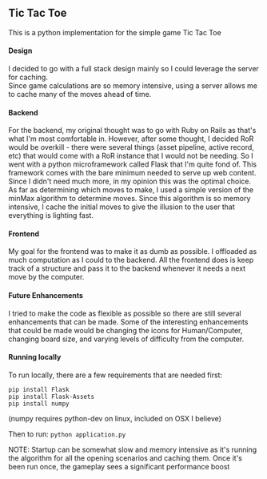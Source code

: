 ## Tic Tac Toe

This is a python implementation for the simple game Tic Tac Toe

#### Design

I decided to go with a full stack design mainly so I could leverage the server for caching.  
Since game calculations are so memory intensive, using a server allows me to cache many of the moves
ahead of time.  

#### Backend
For the backend, my original thought was to go with Ruby on Rails as that's what I'm most comfortable in. However, after
some thought, I decided RoR would be overkill - there were several things (asset pipeline, active record, etc) that 
would come with a RoR instance that I would not be needing. So I went with a python microframework called Flask that
I'm quite fond of.  This framework comes with the bare minimum needed to serve up web content. Since I didn't need 
much more, in my opinion this was the optimal choice.  As far as determining which moves to make, I used a simple version of the minMax algorithm to determine moves.  Since this algorithm is so memory intensive, I cache the initial moves to give the illusion to the user that everything is lighting fast.

#### Frontend
My goal for the frontend was to make it as dumb as possible.  I offloaded as much computation as I could to the backend. 
All the frontend does is keep track of a structure and pass it to the backend whenever it needs a next move by the 
computer. 

#### Future Enhancements
I tried to make the code as flexible as possible so there are still several enhancements that can be made.  Some of the
interesting enhancements that could be made would be changing the icons for Human/Computer, changing board size, and
varying levels of difficulty from the computer.


#### Running locally
To run locally, there are a few requirements that are needed first:
```
pip install Flask
pip install Flask-Assets
pip install numpy
``` 
(numpy requires python-dev on linux, included on OSX I believe)

Then to run: `python application.py`

NOTE: Startup can be somewhat slow and memory intensive as it's running the algorithm for all the opening scenarios and caching them. Once it's been run once, the gameplay sees a significant performance boost
